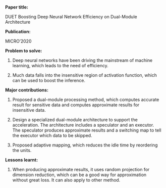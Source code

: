 **Paper title:**

DUET Boosting Deep Neural Network Efficiency on Dual-Module Architecture

**Publication:**

MICRO’2020

**Problem to solve:**

1.  Deep neural networks have been driving the mainstream of machine learning,
    which leads to the need of efficiency.

2.  Much data falls into the insensitive region of activation function, which
    can be used to boost the inference.

**Major contributions:**

1.  Proposed a dual-module processing method, which computes accurate result for
    sensitive data and computes approximate results for insensitive data.

2.  Design a specialized dual-module architecture to support the acceleration.
    The architecture includes a speculator and an executor. The speculator
    produces approximate results and a switching map to tell the executor which
    data to be skipped.

3.  Proposed adaptive mapping, which reduces the idle time by reordering the
    units.

**Lessons learnt:**

1.  When producing approximate results, it uses random projection for dimension
    reduction, which can be a good way for approximation without great loss. It
    can also apply to other method.
